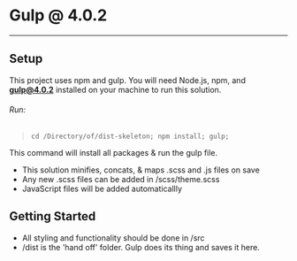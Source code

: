 # Gulp @ 4.0.2
***
## Setup
This project uses npm and gulp. You will need Node.js, npm, and **gulp@4.0.2** installed on your machine to run this solution.

###### Run:
> `cd /Directory/of/dist-skeleton; npm install; gulp;`

This command will install all packages & run the gulp file.

* This solution minifies, concats, & maps .scss and .js files on save
* Any new .scss files can be added in /scss/theme.scss
* JavaScript files will be added automaticallly


## Getting Started
* All styling and functionality should be done in /src
* /dist is the 'hand off' folder. Gulp does its thing and saves it here.




